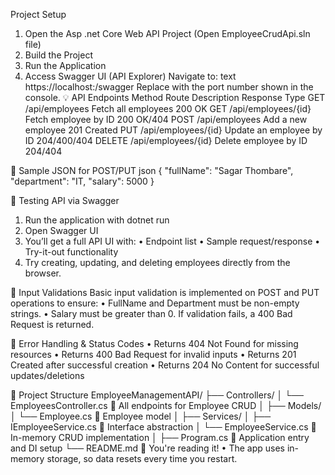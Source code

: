 ﻿Project Setup
1.	Open the Asp .net Core Web API Project (Open EmployeeCrudApi.sln file)
2.	Build the Project
3.	Run the Application
4.	Access Swagger UI (API Explorer)
Navigate to:
text
https://localhost:<port>/swagger
Replace <port> with the port number shown in the console.
💡 API Endpoints
Method	Route	Description	Response Type
GET	/api/employees	Fetch all employees	200 OK
GET	/api/employees/{id}	Fetch employee by ID	200 OK/404
POST	/api/employees	Add a new employee	201 Created
PUT	/api/employees/{id}	Update an employee by ID	204/400/404
DELETE	/api/employees/{id}	Delete employee by ID	204/404

	Sample JSON for POST/PUT
json
{
  "fullName": "Sagar Thombare",
  "department": "IT,
  "salary": 5000
}

	Testing API via Swagger
1.	Run the application with dotnet run
2.	Open Swagger UI
3.	You’ll get a full API UI with:
•	Endpoint list
•	Sample request/response
•	Try-it-out functionality
4.	Try creating, updating, and deleting employees directly from the browser.

	Input Validations
Basic input validation is implemented on POST and PUT operations to ensure:
•	FullName and Department must be non-empty strings.
•	Salary must be greater than 0.
If validation fails, a 400 Bad Request is returned.

	Error Handling & Status Codes
•	Returns 404 Not Found for missing resources
•	Returns 400 Bad Request for invalid inputs
•	Returns 201 Created after successful creation
•	Returns 204 No Content for successful updates/deletions

	Project Structure
EmployeeManagementAPI/
├── Controllers/
│   └── EmployeesController.cs     All endpoints for Employee CRUD
│
├── Models/
│   └── Employee.cs               Employee model
│
├── Services/
│   ├── IEmployeeService.cs       Interface abstraction
│   └── EmployeeService.cs        In-memory CRUD implementation
│
├── Program.cs                    Application entry and DI setup
└── README.md                     You're reading it!
•	The app uses in-memory storage, so data resets every time you restart.

